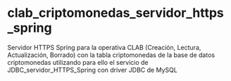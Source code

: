 # clab_criptomonedas_servidor_https_spring
Servidor HTTPS Spring para la operativa CLAB (Creación, Lectura, Actualización, Borrado) con la tabla criptomonedas de la base de datos criptomonedas utilizando para ello el servicio de JDBC_servidor_HTTPS_Spring con driver JDBC de MySQL

